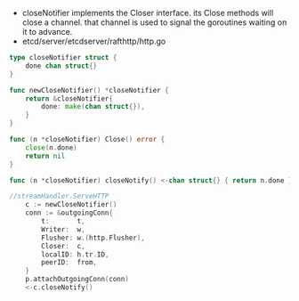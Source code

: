 - closeNotifier implements the Closer interface. its Close methods will close a channel. that channel is used to signal the goroutines waiting on it to advance.
- etcd/server/etcdserver/rafthttp/http.go

```go
type closeNotifier struct {
	done chan struct{}
}

func newCloseNotifier() *closeNotifier {
	return &closeNotifier{
		done: make(chan struct{}),
	}
}

func (n *closeNotifier) Close() error {
	close(n.done)
	return nil
}

func (n *closeNotifier) closeNotify() <-chan struct{} { return n.done }

//streamHandler.ServeHTTP
	c := newCloseNotifier()
	conn := &outgoingConn{
		t:       t,
		Writer:  w,
		Flusher: w.(http.Flusher),
		Closer:  c,
		localID: h.tr.ID,
		peerID:  from,
	}
	p.attachOutgoingConn(conn)
	<-c.closeNotify()
```
